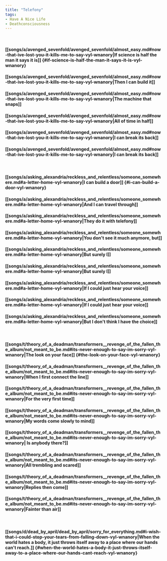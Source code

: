 ```yaml
---
title: "Telefony"
tags:
- Have A Nice Life
- Deathconsciousness
---
```

&nbsp;
#### [[songs/a/avenged_sevenfold/avenged_sevenfold/almost_easy.md#now-that-ive-lost-you-it-kills-me-to-say-vyl-wnanory|If science is half the man it says it is]] {#if-science-is-half-the-man-it-says-it-is-vyl-wnanory}
#### [[songs/a/avenged_sevenfold/avenged_sevenfold/almost_easy.md#now-that-ive-lost-you-it-kills-me-to-say-vyl-wnanory|Then I can build it]]
#### [[songs/a/avenged_sevenfold/avenged_sevenfold/almost_easy.md#now-that-ive-lost-you-it-kills-me-to-say-vyl-wnanory|The machine that snaps]]
#### [[songs/a/avenged_sevenfold/avenged_sevenfold/almost_easy.md#now-that-ive-lost-you-it-kills-me-to-say-vyl-wnanory|All of time in half]]
#### [[songs/a/avenged_sevenfold/avenged_sevenfold/almost_easy.md#now-that-ive-lost-you-it-kills-me-to-say-vyl-wnanory|I can break its back]]
#### [[songs/a/avenged_sevenfold/avenged_sevenfold/almost_easy.md#now-that-ive-lost-you-it-kills-me-to-say-vyl-wnanory|I can break its back]]
&nbsp;
#### [[songs/a/asking_alexandria/reckless_and_relentless/someone_somewhere.md#a-letter-home-vyl-wnanory|I can build a door]] {#i-can-build-a-door-vyl-wnanory}
#### [[songs/a/asking_alexandria/reckless_and_relentless/someone_somewhere.md#a-letter-home-vyl-wnanory|And I can travel through]]
#### [[songs/a/asking_alexandria/reckless_and_relentless/someone_somewhere.md#a-letter-home-vyl-wnanory|They do it with telefony]]
#### [[songs/a/asking_alexandria/reckless_and_relentless/someone_somewhere.md#a-letter-home-vyl-wnanory|You don't see it much anymore, but]]
#### [[songs/a/asking_alexandria/reckless_and_relentless/someone_somewhere.md#a-letter-home-vyl-wnanory|But surely I]]
#### [[songs/a/asking_alexandria/reckless_and_relentless/someone_somewhere.md#a-letter-home-vyl-wnanory|But surely I]]
#### [[songs/a/asking_alexandria/reckless_and_relentless/someone_somewhere.md#a-letter-home-vyl-wnanory|If I could just hear your voice]]
#### [[songs/a/asking_alexandria/reckless_and_relentless/someone_somewhere.md#a-letter-home-vyl-wnanory|If I could just hear your voice]]
#### [[songs/a/asking_alexandria/reckless_and_relentless/someone_somewhere.md#a-letter-home-vyl-wnanory|But I don't think I have the choice]]
&nbsp;
#### [[songs/t/theory_of_a_deadman/transformers__revenge_of_the_fallen_the_album/not_meant_to_be.md#its-never-enough-to-say-im-sorry-vyl-wnanory|The look on your face]] {#the-look-on-your-face-vyl-wnanory}
#### [[songs/t/theory_of_a_deadman/transformers__revenge_of_the_fallen_the_album/not_meant_to_be.md#its-never-enough-to-say-im-sorry-vyl-wnanory|When I first connect the line]]
#### [[songs/t/theory_of_a_deadman/transformers__revenge_of_the_fallen_the_album/not_meant_to_be.md#its-never-enough-to-say-im-sorry-vyl-wnanory|For the very first time]]
#### [[songs/t/theory_of_a_deadman/transformers__revenge_of_the_fallen_the_album/not_meant_to_be.md#its-never-enough-to-say-im-sorry-vyl-wnanory|My words come slowly to mind]]
#### [[songs/t/theory_of_a_deadman/transformers__revenge_of_the_fallen_the_album/not_meant_to_be.md#its-never-enough-to-say-im-sorry-vyl-wnanory| Is anybody there?]]
#### [[songs/t/theory_of_a_deadman/transformers__revenge_of_the_fallen_the_album/not_meant_to_be.md#its-never-enough-to-say-im-sorry-vyl-wnanory|All trembling and scared]]
#### [[songs/t/theory_of_a_deadman/transformers__revenge_of_the_fallen_the_album/not_meant_to_be.md#its-never-enough-to-say-im-sorry-vyl-wnanory|Replies then come]]
#### [[songs/t/theory_of_a_deadman/transformers__revenge_of_the_fallen_the_album/not_meant_to_be.md#its-never-enough-to-say-im-sorry-vyl-wnanory|Fainter than air]]
&nbsp;
#### [[songs/d/dead_by_april/dead_by_april/sorry_for_everything.md#i-wish-that-i-could-stop-your-tears-from-falling-down-vyl-wnanory|When the world hates a body, it just throws itself away to a place where our hands can't reach.]] {#when-the-world-hates-a-body-it-just-throws-itself-away-to-a-place-where-our-hands-cant-reach-vyl-wnanory}
